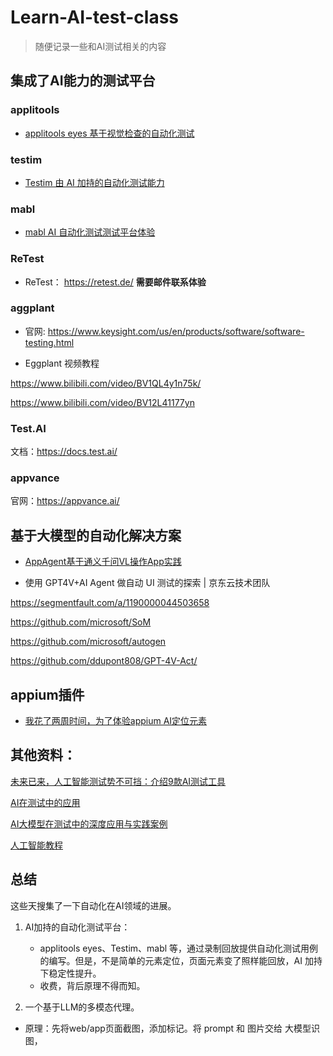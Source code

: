 # Learn-AI-test-class

> 随便记录一些和AI测试相关的内容


## 集成了AI能力的测试平台

### applitools

* [applitools eyes 基于视觉检查的自动化测试](./platform/applitools_eyes.md)

### testim

* [Testim 由 AI 加持的自动化测试能力](./platform/Testim_IO.md)

### mabl

* [mabl AI 自动化测试测试平台体验](./platform/mabl.md)

### ReTest

* ReTest： https://retest.de/ **需要邮件联系体验**

### aggplant

* 官网: https://www.keysight.com/us/en/products/software/software-testing.html

* Eggplant 视频教程

https://www.bilibili.com/video/BV1QL4y1n75k/

https://www.bilibili.com/video/BV12L41177yn


### Test.AI

文档：https://docs.test.ai/

### appvance

官网：https://appvance.ai/


## 基于大模型的自动化解决方案

* [AppAgent基于通义千问VL操作App实践](./tools/AppAgent_used.md)

* 使用 GPT4V+AI Agent 做自动 UI 测试的探索 | 京东云技术团队

https://segmentfault.com/a/1190000044503658

https://github.com/microsoft/SoM

https://github.com/microsoft/autogen

https://github.com/ddupont808/GPT-4V-Act/


## appium插件

* [我花了两周时间，为了体验appium AI定位元素](./tools/appium_ai_plugin.md)

## 其他资料：

[未来已来，人工智能测试势不可挡：介绍9款AI测试工具](https://www.sohu.com/a/226070300_453160)


[AI在测试中的应用](https://blog.csdn.net/albee2/article/details/100161691)


[AI大模型在测试中的深度应用与实践案例](https://blog.csdn.net/rjdeng/article/details/139246321)


[人工智能教程](https://www.cbedai.net/)


## 总结

这些天搜集了一下自动化在AI领域的进展。

1. AI加持的自动化测试平台：
   - applitools eyes、Testim、mabl 等，通过录制回放提供自动化测试用例的编写。但是，不是简单的元素定位，页面元素变了照样能回放，AI 加持下稳定性提升。
   - 收费，背后原理不得而知。

2.  一个基于LLM的多模态代理。
   - 原理：先将web/app页面截图，添加标记。将 prompt 和 图片交给 大模型识图，
